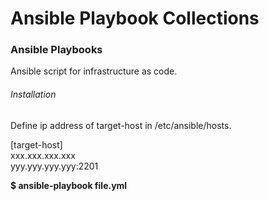 # Ansible Playbook Collections

<h3> Ansible Playbooks </h3>
Ansible script for infrastructure as code.

<h6> Installation </h6>
Define ip address of target-host in /etc/ansible/hosts.



[target-host]<br>
xxx.xxx.xxx.xxx <br>
yyy.yyy.yyy.yyy:2201 <br>


**$ ansible-playbook file.yml**
